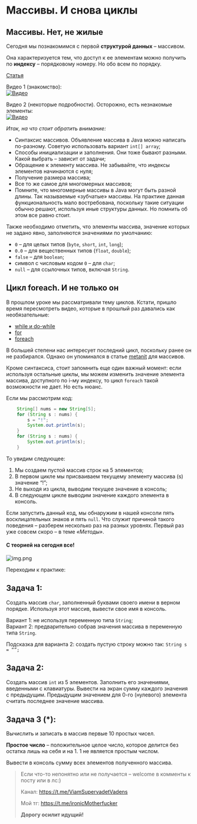 # Массивы. И снова циклы

## Массивы. Нет, не жилые

Сегодня мы познакомимся с первой **структурой данных** – массивом.

Она характеризуется тем, что доступ к ее элементам можно получить по **индексу** – порядковому номеру. Но обо всем по
порядку.

[Статья](https://metanit.com/java/tutorial/2.4.php)

Видео 1 (знакомство):  
[![Видео](http://img.youtube.com/vi/v7yZ9okDsS4/0.jpg)](https://www.youtube.com/watch?v=v7yZ9okDsS4)

Видео 2 (некоторые подробности). Осторожно, есть незнакомые элементы:  
[![Видео](http://img.youtube.com/vi/i_IiGj65bJM/0.jpg)](https://www.youtube.com/watch?v=i_IiGj65bJM)

_Итак, на что стоит обратить внимание:_

* Синтаксис массивов. Объявление массива в Java можно написать по-разному. Советую использовать вариант `int[] array`;
* Способы инициализации и заполнения. Они тоже бывают разными. Какой выбрать – зависит от задачи;
* Обращение к элементу массива. Не забывайте, что индексы элементов начинаются с нуля;
* Получение размера массива;
* Все то же самое для многомерных массивов;
* Помните, что многомерные массивы в Java могут быть разной длины. Так называемые «зубчатые» массивы. На практике данная
  функциональность мало востребована, поскольку такие ситуации обычно решают, используя иные структуры данных. Но
  помнить об этом все равно стоит.

Также необходимо отметить, что элементы массива, значение которых не задано явно, заполняются значениями по умолчанию:

* `0` – для целых типов (`byte`, `short`, `int`, `long`);
* `0.0` – для вещественных типов (`float`, `double`);
* `false` – для `boolean`;
* символ с числовым кодом `0` – для `char`;
* `null` – для ссылочных типов, включая `String`.

## Цикл foreach. И не только он

В прошлом уроке мы рассматривали тему циклов. Кстати, пришло время пересмотреть видео, которые в прошлый раз давались
как необязательные:
* [while и do-while](https://www.youtube.com/watch?v=Q2DXFrzYWJs&list=PL786bPIlqEjRDXpAKYbzpdTaOYsWyjtCX&index=41)
* [for](https://www.youtube.com/watch?v=6Vnm9T4NC2k&list=PL786bPIlqEjRDXpAKYbzpdTaOYsWyjtCX&index=42)
* [foreach](https://www.youtube.com/watch?v=hJtlhIm-BEo&list=PL786bPIlqEjRDXpAKYbzpdTaOYsWyjtCX&index=43)

В большей степени нас интересует последний цикл, поскольку ранее он не разбирался. Однако он упоминался в статье 
[metanit](https://metanit.com/java/tutorial/2.4.php) для массивов. 

Кроме синтаксиса, стоит запомнить еще один важный момент: если используя остальные циклы, мы можем изменить значение 
элемента массива, доступного по i-му индексу, то цикл `foreach` такой возможности не дает. Но есть нюанс.

Если мы рассмотрим код:

```java
    String[] nums = new String[5];
    for (String s : nums) {
        s = "!";
        System.out.println(s);
    }
    for (String s : nums) {
        System.out.println(s);
    }
```

То увидим следующее:

1. Мы создаем пустой массив строк на 5 элементов;
2. В первом цикле мы присваиваем текущему элементу массива (s) значение “!”;
3. Не выходя из цикла, выводим текущее значение в консоль;
4. В следующем цикле выводим значение каждого элемента в консоль.

Если запустить данный код, мы обнаружим в нашей консоли пять восклицательных знаков и пять `null`. Что служит причиной 
такого поведения – разберем несколько раз на разных уровнях. Первый раз уже совсем скоро – в теме _«Методы»_. 

#### С теорией на сегодня все!

![img.png](../../../commonmedia/defaultFooter.jpg)

Переходим к практике:

## Задача 1:

Создать массив `char`, заполненный буквами своего имени в верном порядке. 
Используя этот массив, вывести свое имя в консоль.

Вариант 1: не используя переменную типа `String`;  
Вариант 2: предварительно собрав значения массива в переменную типа `String`.

Подсказка для варианта 2: создать пустую строку можно так: `String s = “”;`

## Задача 2:

Создать массив `int` из 5 элементов. Заполнить его значениями, введенными с клавиатуры. Вывести на экран сумму каждого 
значения с предыдущим. Предыдущим значением для 0-го (нулевого) элемента считать последнее значение массива.

## Задача 3 (*):

Вычислить и записать в массив первые 10 простых чисел.

**Простое число** – положительное целое число, которое делится без остатка лишь на себя и на 1. 
1 не является простым числом.

Вывести в консоль сумму всех элементов полученного массива.

> Если что-то непонятно или не получается – welcome в комменты к посту или в лс:)
>
> Канал: https://t.me/ViamSupervadetVadens
>
> Мой тг: https://t.me/ironicMotherfucker
>
> **Дорогу осилит идущий!**